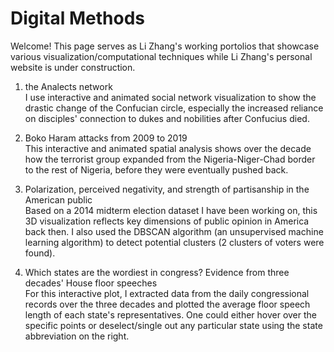 # Digital Methods

Welcome! This page serves as Li Zhang's working portolios that showcase various visualization/computational techniques while Li Zhang's personal website is under construction.

1. the Analects network <br>
   I use interactive and animated social network visualization to show the drastic change of the Confucian circle, especially the increased reliance on disciples' connection to dukes and nobilities after Confucius died.

2. Boko Haram attacks from 2009 to 2019 <br>
   This interactive and animated spatial analysis shows over the decade how the terrorist group expanded from the Nigeria-Niger-Chad border to the rest of Nigeria, before they were eventually pushed back. 

3. Polarization, perceived negativity, and strength of partisanship in the American public <br>
   Based on a 2014 midterm election dataset I have been working on, this 3D visualization reflects key dimensions of public opinion in America back then. I also used the DBSCAN algorithm (an unsupervised machine learning algorithm) to detect potential clusters (2 clusters of voters were found).

4. Which states are the wordiest in congress? Evidence from three decades' House floor speeches <br>
   For this interactive plot, I extracted data from the daily congressional records over the three decades and plotted the average floor speech length of each state's representatives. One could either hover over the specific points or deselect/single out any particular state using the state abbreviation on the right.

